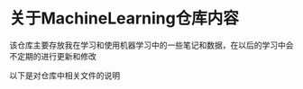 关于MachineLearning仓库内容 
====
  该仓库主要存放我在学习和使用机器学习中的一些笔记和数据，在以后的学习中会不定期的进行更新和修改  
 
以下是对仓库中相关文件的说明  
###      
  
  
 
  
  
